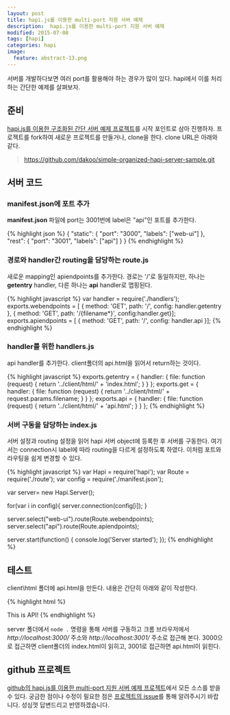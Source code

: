 ```yaml
---
layout: post
title: hapi.js를 이용한 multi-port 지원 서버 예제
description:  hapi.js를 이용한 multi-port 지원 서버 예제
modified: 2015-07-08
tags: [hapi]
categories: hapi
image:
  feature: abstract-13.png
---
```


서버를 개발하다보면 여러 port를 활용해야 하는 경우가 많이 있다. hapi에서 이를 처리하는 간단한 예제를 살펴보자.      

## 준비 

[hapi.js를 이용한 구조화된 간단 서버 예제 프로젝트](https://github.com/dakoo/simple-organized-hapi-server-sample)를 시작 포인트로 삼아 진행하자. 프로젝트를 fork하여 새로운 프로젝트를 만들거나, clone을 한다. clone URL은 아래와 같다.

>https://github.com/dakoo/simple-organized-hapi-server-sample.git
 
## 서버 코드

### manifest.json에 포트 추가

**manifest.json** 파일에 port는 3001번에 label은 "api"인 포트를 추가한다. 

{% highlight json %}
{
  "static": {
    "port": "3000",
    "labels": ["web-ui"]
  },
  "rest": {
    "port": "3001",
    "labels": ["api"]
  }
}
{% endhighlight %}

### 경로와 handler간 routing을 담당하는 route.js

새로운 mapping인 apiendpoints를 추가한다. 경로는 '/'로 동일하지만, 하나는 **getentry** handler, 다른 하나는 **api** handler로 맵핑된다.    

{% highlight javascript %}
var handler = require('./handlers');
exports.webendpoints = [
    { method: 'GET', path: '/', config: handler.getentry },
    { method: 'GET', path: '/{filename*}', config:handler.get}];
exports.apiendpoints = [
    { method: 'GET', path: '/', config: handler.api }];
{% endhighlight %}

### handler를 위한 handlers.js

api handler를 추가한다. client폴더의 api.html을 읽어서 return하는 것이다. 

{% highlight javascript %}
exports.getentry = {
    handler: {
        file: function (request) {
            return '../client/html/' + 'index.html';
        }
    }
};
exports.get = {
    handler: {
        file: function (request) {
            return '../client/html/' + request.params.filename;
        }
    }
};
exports.api = {
    handler: {
        file: function (request) {
            return '../client/html/' + 'api.html';
        }
    }
};
{% endhighlight %}

### 서버 구동을 담당하는 index.js

서버 설정과 routing 설정을 읽어 hapi 서버 object에 등록한 후 서버를 구동한다. 여기서는 connection시 label에 따라 routing을 다르게 설정하도록 하였다. 이처럼 포트와 라우팅을 쉽게 변경할 수 있다.

{% highlight javascript %}
var Hapi = require('hapi');
var Route = require('./route');
var config = require('./manifest.json');

var server= new Hapi.Server();

for(var i in config){
    server.connection(config[i]);
}

server.select("web-ui").route(Route.webendpoints);
server.select("api").route(Route.apiendpoints);

server.start(function() {
    console.log('Server started');
});
{% endhighlight %}

## 테스트

client\html 폴더에 api.html을 만든다. 내용은 간단히 아래와 같이 작성한다.  

{% highlight html %}
<!DOCTYPE html>
<html>
<head lang="en">
    <meta charset="UTF-8">
    <title></title>
</head>
<body>
This is API!
</body>
</html>
{% endhighlight %}

server 폴더에서 `node .` 명령을 통해 서버를 구동하고 크롬 브라우저에서 *http://localhost:3000/* 주소와 *http://localhost:3001/* 주소로 접근해 본다.
3000으로 접근하면 client폴더의 index.html이 읽히고, 3001로 접근하면 api.html이 읽힌다.  

## github 프로젝트 

[github의 hapi.js를 이용한 multi-port 지원 서버 예제 프로젝트](https://github.com/dakoo/simple-multi-port-hapi-server-sample)에서 모든 소스를 받을 수 있다.    궁금한 점이나 수정이 필요한 점은 [프로젝트의 issue](https://github.com/dakoo/simple-multi-port-hapi-server-sample/issues)를 통해 알려주시기 바랍니다. 성심껏 답변드리고 반영하겠습니다.
